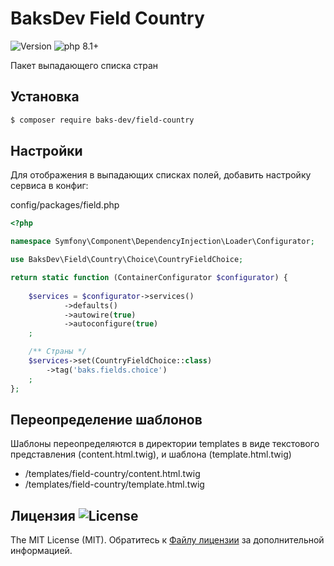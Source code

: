 # BaksDev Field Country 

![Version](https://img.shields.io/badge/version-6.3.6-blue) ![php 8.1+](https://img.shields.io/badge/php-min%208.1-red.svg)

Пакет выпадающего списка стран

## Установка

``` bash
$ composer require baks-dev/field-country
```

## Настройки

Для отображения в выпадающих списках полей, добавить настройку сервиса в конфиг:

config/packages/field.php

``` php
<?php

namespace Symfony\Component\DependencyInjection\Loader\Configurator;

use BaksDev\Field\Country\Choice\CountryFieldChoice;

return static function (ContainerConfigurator $configurator) {
	
	$services = $configurator->services()
            ->defaults()
            ->autowire(true)
            ->autoconfigure(true)
	;

	/** Страны */
	$services->set(CountryFieldChoice::class)
		->tag('baks.fields.choice')
	;
};

```

## Переопределение шаблонов
Шаблоны переопределяются в директории templates в виде текстового представления (content.html.twig), и шаблона (template.html.twig)

- /templates/field-country/content.html.twig
- /templates/field-country/template.html.twig


## Лицензия ![License](https://img.shields.io/badge/MIT-green)

The MIT License (MIT). Обратитесь к [Файлу лицензии](LICENSE.md) за дополнительной информацией.


